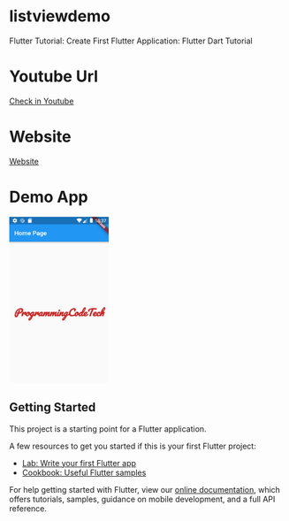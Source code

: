 # listviewdemo

Flutter Tutorial: Create First Flutter Application: Flutter Dart Tutorial


# Youtube Url
[Check in Youtube ](https://www.youtube.com/channel/UCoM4C00Gx4UCYhXTNVfvBOQ)


# Website
[Website ](https://programmingcodetech.blogspot.com/)


# Demo App

<img src="images/programmingcodetechimage.png" height="300">

## Getting Started

This project is a starting point for a Flutter application.

A few resources to get you started if this is your first Flutter project:

- [Lab: Write your first Flutter app](https://flutter.dev/docs/get-started/codelab)
- [Cookbook: Useful Flutter samples](https://flutter.dev/docs/cookbook)

For help getting started with Flutter, view our
[online documentation](https://flutter.dev/docs), which offers tutorials,
samples, guidance on mobile development, and a full API reference.
